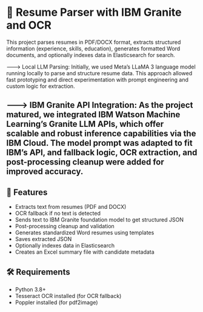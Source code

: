 # 📝 Resume Parser with IBM Granite and OCR

This project parses resumes in PDF/DOCX format, extracts structured information (experience, skills, education), generates formatted Word documents, and optionally indexes data in Elasticsearch for search.

---> Local LLM Parsing:
Initially, we used Meta’s LLaMA 3 language model running locally to parse and structure resume data. This approach allowed fast prototyping and direct experimentation with prompt engineering and custom logic for extraction.

---> IBM Granite API Integration:
As the project matured, we integrated IBM Watson Machine Learning’s Granite LLM APIs, which offer scalable and robust inference capabilities via the IBM Cloud. The model prompt was adapted to fit IBM’s API, and fallback logic, OCR extraction, and post-processing cleanup were added for improved accuracy.
---

## 🚀 Features

- Extracts text from resumes (PDF and DOCX)  
- OCR fallback if no text is detected  
- Sends text to IBM Granite foundation model to get structured JSON  
- Post-processing cleanup and validation  
- Generates standardized Word resumes using templates  
- Saves extracted JSON  
- Optionally indexes data in Elasticsearch  
- Creates an Excel summary file with candidate metadata 

## 🛠 Requirements

- Python 3.8+
- Tesseract OCR installed (for OCR fallback)
- Poppler installed (for pdf2image)
